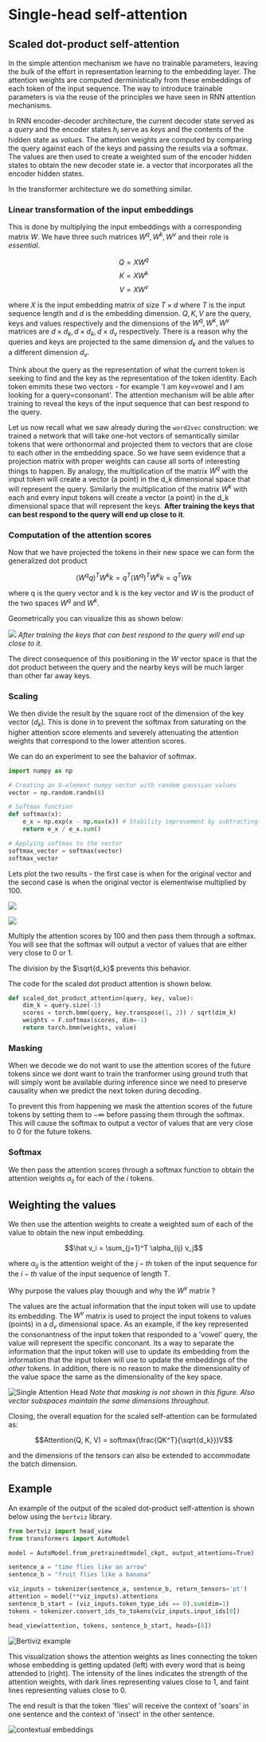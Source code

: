 # Single-head self-attention

## Scaled dot-product self-attention   

In the simple attention mechanism we have no trainable parameters, leaving the bulk of the effort in representation learning to the embedding layer.  The attention weights are computed derministically from these embeddings of each token of the input sequence. The way to introduce trainable parameters is via the reuse of the principles we have seen in RNN attention mechanisms.

In RNN encoder-decoder architecture, the current decoder state served as a _query_  and the encoder states $h_i$ serve as _keys_ and the contents of the hidden state as _values_. The attention weights are computed by comparing the query against each of the keys and passing the results via a softmax. The values are then used to create a weighted sum of the encoder hidden states to obtain the new decoder state ie. a vector that incorporates all the encoder hidden states.

In the transformer architecture we do something similar. 
 
### Linear transformation of the input embeddings

This is done by multiplying the input embeddings with a corresponding matrix $W$. We have three such matrices $W^q, W^k, W^v$ and their role is _essential_.  

$$Q = XW^q$$
$$K = XW^k$$
$$V = XW^v$$

where $X$ is the input embedding matrix of size $T \times d$ where $T$ is the input sequence length and $d$ is the embedding dimension. $Q, K, V$ are the query, keys and values respectively and the dimensions of the $W^q, W^k, W^v$ matrices are $d \times d_k, d \times d_k, d \times d_v$ respectively. There is a reason why the queries and keys are projected to the same dimension $d_k$ and the values to a different dimension $d_v$. 

Think about the query as the representation of what the current token is seeking to find and the key as the representation of the token identity. Each token emmits these two vectors - for example 'I am key=vowel and I am looking for a query=consonant'. The attention mechanism will be able after training to reveal the keys of the input sequence that can best respond to the query.  

Let us now recall what we saw already during the `word2vec` construction: we trained a network that will take one-hot vectors of semantically similar tokens that were orthonormal and projected them to vectors that are close to each other in the embedding space.  So we have seen evidence that a projection matrix with proper weights can cause all sorts of interesting things to happen. By analogy, the multiplication of the matrix $W^q$ with the input token will create a vector (a point) in the d_k dimensional space that will represent the query. Similarly the multiplication of the matrix $W^k$ with each and every input tokens will create a vector (a point) in the d_k dimensional space that will represent the keys. **After training the keys that can best respond to the query will end up close to it**. 

### Computation of the attention scores  

Now that we have projected the tokens in their new space we can form the generalized dot product

$$(W^qq)^TW^kk = q^T (W^q)^TW^kk=q^TWk$$ 

where q is the query vector and k is the key vector and $W$ is the product of the two spaces $W^q$ and $W^k$.

Geometrically you can visualize this as shown below:

![](images/self-attention-vectors.png)
_After training the keys that can best respond to the query will end up close to it_.

The direct consequence of this positioning in the $W$ vector space is that the dot product between the query and the nearby keys will be much larger than other far away keys.  

### Scaling 

We then divide the result by the square root of the dimension of the key vector ($d_k$). This is done in to prevent the softmax from saturating on the higher attention score elements and severely attenuating the attention weights that correspond to the lower attention scores. 

We can do an experiment to see the bahavior of softmax. 

```python
import numpy as np

# Creating an 8-element numpy vector with random gaussian values
vector = np.random.randn(8)

# Softmax function
def softmax(x):
    e_x = np.exp(x - np.max(x)) # Stability improvement by subtracting the max
    return e_x / e_x.sum()

# Applying softmax to the vector
softmax_vector = softmax(vector)
softmax_vector
```

Lets plot the two results - the first case is when for the original vector and the second case is when the original vector is elementwise multiplied by 100. 

![](images/scaling-1.png)

![](images/scaling-2.png)

Multiply the attention scores by 100 and then pass them through a softmax. You will see that the softmax will output a vector of values that are either very close to 0 or 1.

The division by the $\sqrt{d_k}$ prevents this behavior. 

The code for the scaled dot product attention is shown below.

```python
def scaled_dot_product_attention(query, key, value):
    dim_k = query.size(-1)
    scores = torch.bmm(query, key.transpose(1, 2)) / sqrt(dim_k)
    weights = F.softmax(scores, dim=-1)
    return torch.bmm(weights, value)
```

### Masking

When we decode we do not want to use the attention scores of the future tokens since we dont want to train the tranformer using ground truth that will simply wont be available during inference since we need to preserve causality when we predict the next token during decoding. 

To prevent this from happening we mask the attention scores of the future tokens by setting them to $-\infty$ before passing them through the softmax. This will cause the softmax to output a vector of values that are very close to 0 for the future tokens.

### Softmax 

We then pass the attention scores through a softmax function to obtain the attention weights $\alpha_{ij}$ for each of the $i$ tokens.

## Weighting the values

We then use the attention weights to create a weighted sum of each of the value to obtain the new input embedding. 

$$\hat v_i = \sum_{j=1}^T \alpha_{ij} v_j$$

where $\alpha_{ij}$ is the attention weight of the $j-th$ token of the input sequence for the $i-th$ value of the input sequence of length T.

Why purpose the values play thouugh and why the $W^v$ matrix ?

The values are the actual information that the input token will use to update its embedding. The $W^v$ matrix is used to project the input tokens to values (points) in a $d_v$ dimensional space. As an example, if the key represented the consonantness of the input token that responded to a 'vowel' query, the value will represent the specific conconant. Its a way to separate the information that the input token will use to update its embedding from the information that the input token will use to update the embeddings of the _other_ tokens. In addition, there is no reason to make the dimensionality of the value space the same as the dimensionality of the key space.

![Single Attention Head](images/scaled-dot-product-self-attention.png)
_Note that masking is not shown in this figure. Also vector subspaces maintain the same dimensions throughout._

Closing, the overall equation for the scaled self-attention can be formulated as:

$$Attention(Q, K, V) = softmax(\frac{QK^T}{\sqrt{d_k}})V$$

and the dimensions of the tensors can also be extended to accommodate the batch dimension. 


## Example

An example of the output of the scaled dot-product self-attention is shown below using the `bertviz` library. 


```python
from bertviz import head_view
from transformers import AutoModel

model = AutoModel.from_pretrained(model_ckpt, output_attentions=True)

sentence_a = "time flies like an arrow"
sentence_b = "fruit flies like a banana"

viz_inputs = tokenizer(sentence_a, sentence_b, return_tensors='pt')
attention = model(**viz_inputs).attentions
sentence_b_start = (viz_inputs.token_type_ids == 0).sum(dim=1)
tokens = tokenizer.convert_ids_to_tokens(viz_inputs.input_ids[0])

head_view(attention, tokens, sentence_b_start, heads=[8])
```

![Bertiviz example](images/bertviz-1.png)

This visualization shows the attention weights as lines connecting the token whose embedding is getting updated (left) with every word that is being attended to (right). The intensity of the lines indicates the strength of the attention weights, with dark lines representing values close to 1, and faint lines representing values close to 0.

The end result is that the token 'flies' will receive the context of 'soars' in one sentence and the context of 'insect' in the other sentence.

![contextual embeddings](images/contextual-embeddings.png)
